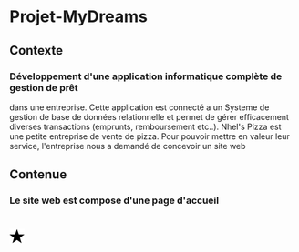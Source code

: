 # Projet-MyDreams

## Contexte
### Développement d'une application informatique complète de gestion de prêt
dans une entreprise. Cette application est connecté a un Systeme de gestion de
base de données relationnelle et permet de gérer efficacement diverses
transactions (emprunts, remboursement etc..). 
Nhel's Pizza est une petite entreprise de vente de pizza. Pour pouvoir mettre en valeur leur service, l'entreprise nous a demandé de concevoir un site web 


## Contenue
### Le site web est compose d'une page d'accueil

# ![nhelissa01](https://github.com/nhelissa01/Projet-MyDreams/blob/main/src/Icon/28-star.png)
